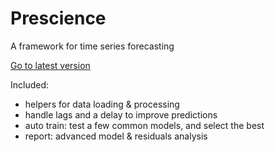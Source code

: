 # Prescience

A framework for time series forecasting

[Go to latest version](./v1/readme.md)

Included:
- helpers for data loading & processing
- handle lags and a delay to improve predictions
- auto train: test a few common models, and select the best
- report: advanced model & residuals analysis
